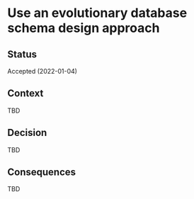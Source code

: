 Use an evolutionary database schema design approach
===================================================

Status
------

Accepted (2022-01-04)

Context
-------

TBD

Decision
--------

TBD

Consequences
------------

TBD

